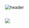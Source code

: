 ![header](https://capsule-render.vercel.app/api?type=Rect&color=black&height=200&section=header&text=profile%20render&fontSize=90)
##
<img src="https://img.shields.io/badge/javascript-3178C6?style=flat&logo=javascript&logoColor=F7DF1E"/>


<!--
**Imseesea/Imseesea** is a ✨ _special_ ✨ repository because its `README.md` (this file) appears on your GitHub profile.

Here are some ideas to get you started:

- 🔭 I’m currently working on ...
- 🌱 I’m currently learning ...
- 👯 I’m looking to collaborate on ...
- 🤔 I’m looking for help with ...
- 💬 Ask me about ...
- 📫 How to reach me: ...
- 😄 Pronouns: ...
- ⚡ Fun fact: ...
-->
